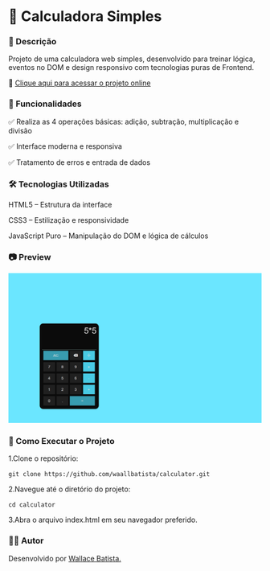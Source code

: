 # 🧮 Calculadora Simples



### 📌 Descrição
 Projeto de uma calculadora web simples, desenvolvido para treinar lógica, eventos no DOM e design responsivo com tecnologias puras de Frontend.
 
 🔗 [Clique aqui para acessar o projeto online](https://waallbatista.github.io/calculator/)

### 🚀 Funcionalidades
 ✅ Realiza as 4 operações básicas: adição, subtração, multiplicação e divisão
 
 ✅ Interface moderna e responsiva
 
 ✅ Tratamento de erros e entrada de dados

### 🛠️ Tecnologias Utilizadas

 HTML5 – Estrutura da interface
 
 CSS3 – Estilização e responsividade
 
 JavaScript Puro – Manipulação do DOM e lógica de cálculos

### 📷 Preview

![](https://github.com/waallbatista/calculator/blob/main/Captura%20de%20tela%202025-05-06%20170238.png)

### 📂 Como Executar o Projeto
 1.Clone o repositório:
 
    git clone https://github.com/waallbatista/calculator.git

 2.Navegue até o diretório do projeto:

    cd calculator

 3.Abra o arquivo index.html em seu navegador preferido.
 
### 🙋‍♂️ Autor
 Desenvolvido por [Wallace Batista.](https://github.com/waallbatista)
